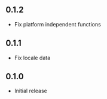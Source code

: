 ## 0.1.2

* Fix platform independent functions

## 0.1.1

* Fix locale data

## 0.1.0

* Initial release